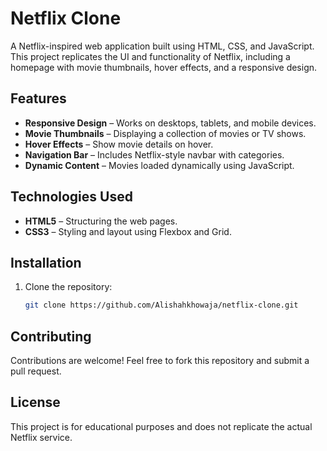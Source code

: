 # Netflix Clone

A Netflix-inspired web application built using HTML, CSS, and JavaScript. This project replicates the UI and functionality of Netflix, including a homepage with movie thumbnails, hover effects, and a responsive design.

## Features

- **Responsive Design** – Works on desktops, tablets, and mobile devices.
- **Movie Thumbnails** – Displaying a collection of movies or TV shows.
- **Hover Effects** – Show movie details on hover.
- **Navigation Bar** – Includes Netflix-style navbar with categories.
- **Dynamic Content** – Movies loaded dynamically using JavaScript.

## Technologies Used

- **HTML5** – Structuring the web pages.
- **CSS3** – Styling and layout using Flexbox and Grid.

## Installation

1. Clone the repository:

   ```bash
   git clone https://github.com/Alishahkhowaja/netflix-clone.git
   ```

## Contributing

Contributions are welcome! Feel free to fork this repository and submit a pull request.

## License

This project is for educational purposes and does not replicate the actual Netflix service.

